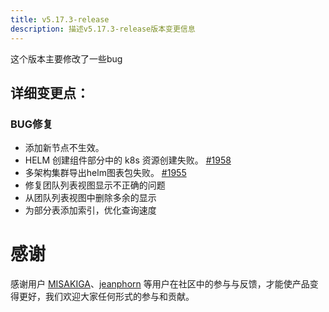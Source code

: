 ```yaml
---
title: v5.17.3-release
description: 描述v5.17.3-release版本变更信息
---
```


这个版本主要修改了一些bug

## 详细变更点：

### BUG修复

- 添加新节点不生效。
- HELM 创建组件部分中的 k8s 资源创建失败。 [#1958](https://github.com/goodrain/rainbond/issues/1958)
- 多架构集群导出helm图表包失败。 [#1955](https://github.com/goodrain/rainbond/issues/1955)
- 修复团队列表视图显示不正确的问题
- 从团队列表视图中删除多余的显示
- 为部分表添加索引，优化查询速度


# 感谢
感谢用户 [MISAKIGA](https://github.com/MISAKIGA)、[jeanphorn](https://github.com/jeanphorn) 等用户在社区中的参与与反馈，才能使产品变得更好，我们欢迎大家任何形式的参与和贡献。